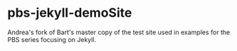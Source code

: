 # pbs-jekyll-demoSite
Andrea's fork of Bart's master copy of the test site used in examples for the PBS series focusing on Jekyll.
